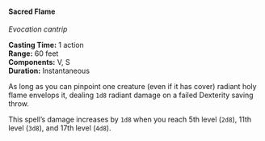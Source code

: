 #### Sacred Flame
<!-- markdownlint-disable link-image-reference-definitions -->
[_metadata_:spell_name]:- "Sacred Flame"
[_metadata_:spell_level]:- "0"
[_metadata_:spell_school]:- "evocation"
[_metadata_:ritual]:- "false"
[_metadata_:casting_time_amount]:- "1"
[_metadata_:casting_time_unit]:- "action"
[_metadata_:range]:- "60 feet"
[_metadata_:target]:- "one creature you can pinpoint"
[_metadata_:components_verbal]:- "true"
[_metadata_:components_somatic]:- "true"
[_metadata_:components_material]:- "false"
[_metadata_:duration]:- "Instantaneous"
[_metadata_:concentration]:- "false"
[_metadata_:saving_throw]:- "Dexterity"
[_metadata_:saving_throw_success]:- "avoids_effect"
[_metadata_:damage_formula]:- "1d8"
[_metadata_:damage_type]:- "radiant"
[_metadata_:compared_to_wotc_srd_5.1]:- "mechanics_same_wording_different"
[_metadata_:compared_to_a5e_srd]:- "mechanics_same_wording_different"
<!-- markdownlint-disable-next-line no-emphasis-as-heading -->
_Evocation cantrip_

**Casting Time:** 1 action \
**Range:** 60 feet \
**Components:** V, S \
**Duration:** Instantaneous

As long as you can pinpoint one creature (even if it has cover) radiant holy flame envelops it, dealing `1d8` radiant damage on a failed Dexterity saving throw.

This spell’s damage increases by `1d8` when you reach 5th level (`2d8`), 11th level (`3d8`), and 17th level (`4d8`).
